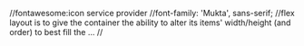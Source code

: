 //fontawesome:icon service provider
//font-family: 'Mukta', sans-serif;
//flex layout is to give the container the ability to alter its items' width/height (and order) to best fill the ...
//<font-awesome-icon icon="fa-solid fa-circle-play" />